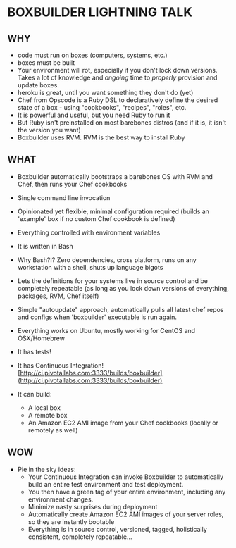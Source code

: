 BOXBUILDER LIGHTNING TALK
=========================

WHY
---

* code must run on boxes (computers, systems, etc.)
* boxes must be built
* Your environment will rot, especially if you don't lock down versions.  Takes a lot of knowledge and *ongoing* time to *properly* provision and update boxes.
* heroku is great, until you want something they don't do (yet)
* Chef from Opscode is a Ruby DSL to declaratively define the desired state of a box - using "cookbooks", "recipes", "roles", etc.
* It is powerful and useful, but you need Ruby to run it
* But Ruby isn't preinstalled on most barebones distros (and if it is, it isn't the version you want)
* Boxbuilder uses RVM.  RVM is the best way to install Ruby

WHAT
----
* Boxbuilder automatically bootstraps a barebones OS with RVM and Chef, then runs your Chef cookbooks
* Single command line invocation
* Opinionated yet flexible, minimal configuration required (builds an 'example' box if no custom Chef cookbook is defined)
* Everything controlled with environment variables
* It is written in Bash
* Why Bash?!? Zero dependencies, cross platform, runs on any workstation with a shell, shuts up language bigots
* Lets the definitions for your systems live in source control and be completely repeatable (as long as you lock down versions of everything, packages, RVM, Chef itself)
* Simple "autoupdate" approach, automatically pulls all latest chef repos and configs when 'boxbuilder' executable is run again.
* Everything works on Ubuntu, mostly working for CentOS and OSX/Homebrew
* It has tests!
* It has Continuous Integration! [http://ci.pivotallabs.com:3333/builds/boxbuilder](http://ci.pivotallabs.com:3333/builds/boxbuilder)

* It can build:
  * A local box
  * A remote box
  * An Amazon EC2 AMI image from your Chef cookbooks (locally or remotely as well)

WOW
---
* Pie in the sky ideas:
  * Your Continuous Integration can invoke Boxbuilder to automatically build an entire test environment and test deployment.
  * You then have a green tag of your entire environment, including any environment changes.
  * Minimize nasty surprises during deployment
  * Automatically create Amazon EC2 AMI images of your server roles, so they are instantly bootable
  * Everything is in source control, versioned, tagged, holistically consistent, completely repeatable...